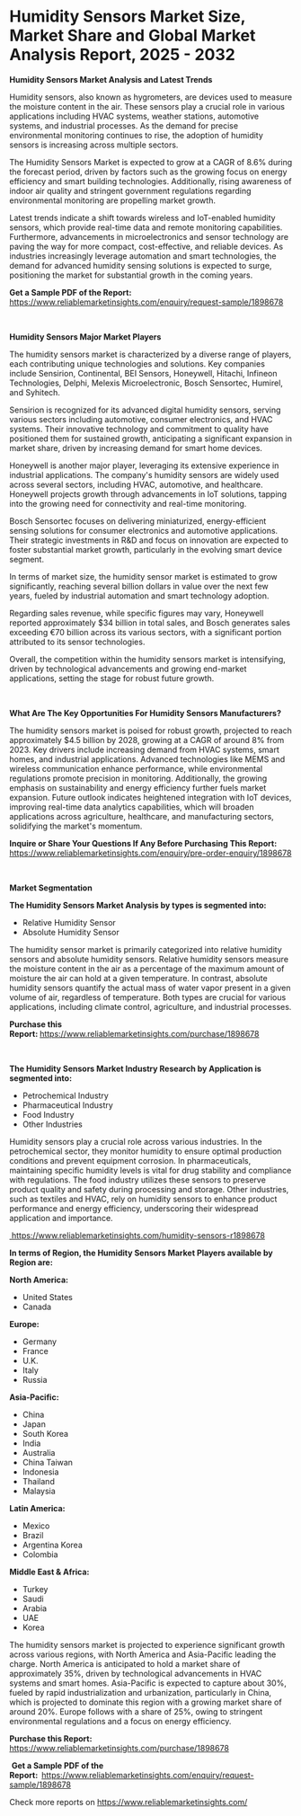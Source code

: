 <p><h1>Humidity Sensors Market Size, Market Share and Global Market Analysis Report, 2025 - 2032</h1></p><p><strong>Humidity Sensors Market Analysis and Latest Trends</strong></p>
<p><p>Humidity sensors, also known as hygrometers, are devices used to measure the moisture content in the air. These sensors play a crucial role in various applications including HVAC systems, weather stations, automotive systems, and industrial processes. As the demand for precise environmental monitoring continues to rise, the adoption of humidity sensors is increasing across multiple sectors.</p><p>The Humidity Sensors Market is expected to grow at a CAGR of 8.6% during the forecast period, driven by factors such as the growing focus on energy efficiency and smart building technologies. Additionally, rising awareness of indoor air quality and stringent government regulations regarding environmental monitoring are propelling market growth. </p><p>Latest trends indicate a shift towards wireless and IoT-enabled humidity sensors, which provide real-time data and remote monitoring capabilities. Furthermore, advancements in microelectronics and sensor technology are paving the way for more compact, cost-effective, and reliable devices. As industries increasingly leverage automation and smart technologies, the demand for advanced humidity sensing solutions is expected to surge, positioning the market for substantial growth in the coming years.</p></p>
<p><strong>Get a Sample PDF of the Report:&nbsp;</strong> <a href="https://www.reliablemarketinsights.com/enquiry/request-sample/1898678?utm_campaign=2302&utm_medium=2&utm_source=Github&utm_content=ia&utm_term=12022025&utm_id=humidity-sensors">https://www.reliablemarketinsights.com/enquiry/request-sample/1898678</a></p>
<p>&nbsp;</p>
<p><strong>Humidity Sensors Major Market Players</strong></p>
<p><p>The humidity sensors market is characterized by a diverse range of players, each contributing unique technologies and solutions. Key companies include Sensirion, Continental, BEI Sensors, Honeywell, Hitachi, Infineon Technologies, Delphi, Melexis Microelectronic, Bosch Sensortec, Humirel, and Syhitech.</p><p>Sensirion is recognized for its advanced digital humidity sensors, serving various sectors including automotive, consumer electronics, and HVAC systems. Their innovative technology and commitment to quality have positioned them for sustained growth, anticipating a significant expansion in market share, driven by increasing demand for smart home devices.</p><p>Honeywell is another major player, leveraging its extensive experience in industrial applications. The company's humidity sensors are widely used across several sectors, including HVAC, automotive, and healthcare. Honeywell projects growth through advancements in IoT solutions, tapping into the growing need for connectivity and real-time monitoring.</p><p>Bosch Sensortec focuses on delivering miniaturized, energy-efficient sensing solutions for consumer electronics and automotive applications. Their strategic investments in R&D and focus on innovation are expected to foster substantial market growth, particularly in the evolving smart device segment.</p><p>In terms of market size, the humidity sensor market is estimated to grow significantly, reaching several billion dollars in value over the next few years, fueled by industrial automation and smart technology adoption.</p><p>Regarding sales revenue, while specific figures may vary, Honeywell reported approximately $34 billion in total sales, and Bosch generates sales exceeding €70 billion across its various sectors, with a significant portion attributed to its sensor technologies.</p><p>Overall, the competition within the humidity sensors market is intensifying, driven by technological advancements and growing end-market applications, setting the stage for robust future growth.</p></p>
<p>&nbsp;</p>
<p><strong>What Are The Key Opportunities For Humidity Sensors Manufacturers?</strong></p>
<p><p>The humidity sensors market is poised for robust growth, projected to reach approximately $4.5 billion by 2028, growing at a CAGR of around 8% from 2023. Key drivers include increasing demand from HVAC systems, smart homes, and industrial applications. Advanced technologies like MEMS and wireless communication enhance performance, while environmental regulations promote precision in monitoring. Additionally, the growing emphasis on sustainability and energy efficiency further fuels market expansion. Future outlook indicates heightened integration with IoT devices, improving real-time data analytics capabilities, which will broaden applications across agriculture, healthcare, and manufacturing sectors, solidifying the market's momentum.</p></p>
<p><strong>Inquire or Share Your Questions If Any Before Purchasing This Report:</strong> <a href="https://www.reliablemarketinsights.com/enquiry/pre-order-enquiry/1898678?utm_campaign=2302&utm_medium=2&utm_source=Github&utm_content=ia&utm_term=12022025&utm_id=humidity-sensors">https://www.reliablemarketinsights.com/enquiry/pre-order-enquiry/1898678</a></p>
<p>&nbsp;</p>
<p><strong>Market Segmentation</strong></p>
<p><strong>The Humidity Sensors Market Analysis by types is segmented into:</strong></p>
<p><ul><li>Relative Humidity Sensor</li><li>Absolute Humidity Sensor</li></ul></p>
<p><p>The humidity sensor market is primarily categorized into relative humidity sensors and absolute humidity sensors. Relative humidity sensors measure the moisture content in the air as a percentage of the maximum amount of moisture the air can hold at a given temperature. In contrast, absolute humidity sensors quantify the actual mass of water vapor present in a given volume of air, regardless of temperature. Both types are crucial for various applications, including climate control, agriculture, and industrial processes.</p></p>
<p><strong>Purchase this Report:&nbsp;</strong><a href="https://www.reliablemarketinsights.com/purchase/1898678?utm_campaign=2302&utm_medium=2&utm_source=Github&utm_content=ia&utm_term=12022025&utm_id=humidity-sensors">https://www.reliablemarketinsights.com/purchase/1898678</a></p>
<p>&nbsp;</p>
<p><strong>The Humidity Sensors Market Industry Research by Application is segmented into:</strong></p>
<p><ul><li>Petrochemical Industry</li><li>Pharmaceutical Industry</li><li>Food Industry</li><li>Other Industries</li></ul></p>
<p><p>Humidity sensors play a crucial role across various industries. In the petrochemical sector, they monitor humidity to ensure optimal production conditions and prevent equipment corrosion. In pharmaceuticals, maintaining specific humidity levels is vital for drug stability and compliance with regulations. The food industry utilizes these sensors to preserve product quality and safety during processing and storage. Other industries, such as textiles and HVAC, rely on humidity sensors to enhance product performance and energy efficiency, underscoring their widespread application and importance.</p></p>
<p><a href="https://www.reliablemarketinsights.com/humidity-sensors-r1898678?utm_campaign=2302&utm_medium=2&utm_source=Github&utm_content=ia&utm_term=12022025&utm_id=humidity-sensors">&nbsp;https://www.reliablemarketinsights.com/humidity-sensors-r1898678</a></p>
<p><strong>In terms of Region, the Humidity Sensors Market Players available by Region are:</strong></p>
<p>
    <p> <strong> North America: </strong>
        <ul>
            <li>United States</li>
            <li>Canada</li>
        </ul>
        </p> 
    <p> <strong> Europe: </strong>
        <ul>
            <li>Germany</li>
            <li>France</li>
            <li>U.K.</li>
            <li>Italy</li>
            <li>Russia</li>
        </ul>
        </p> 
    <p> <strong> Asia-Pacific: </strong>
        <ul>
            <li>China</li>
            <li>Japan</li>
            <li>South Korea</li>
            <li>India</li>
            <li>Australia</li>
            <li>China Taiwan</li>
            <li>Indonesia</li>
            <li>Thailand</li>
            <li>Malaysia</li>
        </ul>
        </p> 
    <p> <strong> Latin America: </strong>
        <ul>
            <li>Mexico</li>
            <li>Brazil</li>
            <li>Argentina Korea</li>
            <li>Colombia</li>
        </ul>
        </p> 
    <p> <strong> Middle East & Africa: </strong>
        <ul>
            <li>Turkey</li>
            <li>Saudi</li>
            <li>Arabia</li>
            <li>UAE</li>
            <li>Korea</li>
        </ul>
    </p>
    </p>
<p><p>The humidity sensors market is projected to experience significant growth across various regions, with North America and Asia-Pacific leading the charge. North America is anticipated to hold a market share of approximately 35%, driven by technological advancements in HVAC systems and smart homes. Asia-Pacific is expected to capture about 30%, fueled by rapid industrialization and urbanization, particularly in China, which is projected to dominate this region with a growing market share of around 20%. Europe follows with a share of 25%, owing to stringent environmental regulations and a focus on energy efficiency.</p></p>
<p><strong>Purchase this Report: </strong><a href="https://www.reliablemarketinsights.com/purchase/1898678?utm_campaign=2302&utm_medium=2&utm_source=Github&utm_content=ia&utm_term=12022025&utm_id=humidity-sensors">https://www.reliablemarketinsights.com/purchase/1898678</a></p>
<p>&nbsp;<strong>Get a Sample PDF of the Report:&nbsp;&nbsp;</strong><a href="https://www.reliablemarketinsights.com/enquiry/request-sample/1898678?utm_campaign=2302&utm_medium=2&utm_source=Github&utm_content=ia&utm_term=12022025&utm_id=humidity-sensors">https://www.reliablemarketinsights.com/enquiry/request-sample/1898678</a></p>
<p><strong></strong></p>
<p>Check more reports on <a href="https://www.reliablemarketinsights.com/?utm_campaign=2302&utm_medium=2&utm_source=Github&utm_content=ia&utm_term=12022025&utm_id=humidity-sensors">https://www.reliablemarketinsights.com/</a></p>